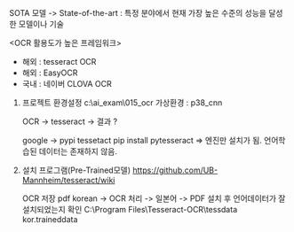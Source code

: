 SOTA 모델
-> State-of-the-art : 특정 분야에서 현재 가장 높은 수준의 성능을 달성한 모델이나 기술

<OCR 활용도가 높은 프레임워크>
- 해외 : tesseract OCR
- 해외 : EasyOCR
- 국내 : 네이버 CLOVA OCR

1. 프로젝트 환경설정
   c:\ai_exam\015_ocr
   가상환경 : p38_cnn

   OCR -> tesseract -> 결과 ?

   google -> pypi tessetact
   pip install pytesseract
   => 엔진만 설치가 됨.
        언어학습된 데이터는 존재하지 않음.

2. 설치 프로그램(Pre-Trained모델)
   https://github.com/UB-Mannheim/tesseract/wiki

   OCR 저장 pdf
   korean -> OCR 처리 -> 일본어 -> PDF
   설치 후 언어데이터가 잘 설치되었는지 확인
   C:\Program Files\Tesseract-OCR\tessdata
   kor.traineddata



